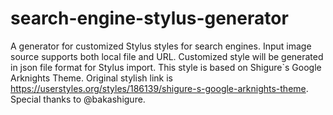 # search-engine-stylus-generator
 A generator for customized Stylus styles for search engines. Input image source supports both local file and URL. Customized style will be generated in json file format for Stylus import.
This style is based on Shigure`s Google Arknights Theme. Original stylish link is https://userstyles.org/styles/186139/shigure-s-google-arknights-theme. Special thanks to @bakashigure.
